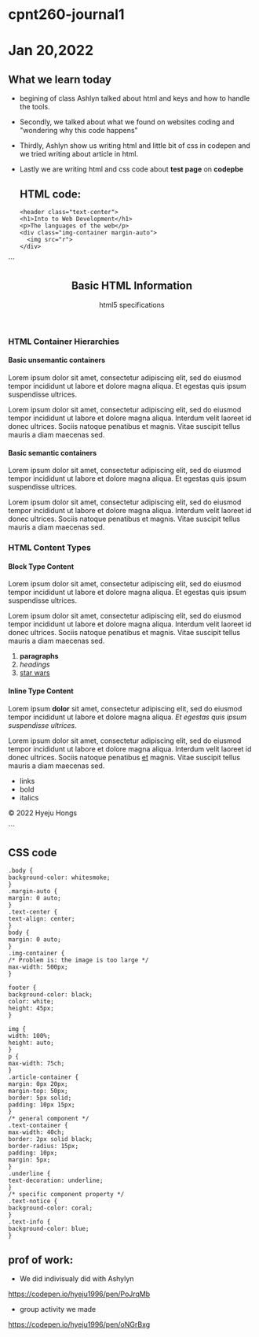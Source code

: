 # cpnt260-journal1

# Jan 20,2022

## What we learn today

- begining of class Ashlyn talked about html and keys and how to handle the tools. 

- Secondly, we talked about what we found on websites coding and "wondering why this code happens"

- Thirdly, Ashlyn show us writing html and little bit of css in codepen and we tried writing about article in html.

- Lastly we are writing html and css code about **test page**  on **codepbe**
   
   
  
  ## HTML code: 
  ```
  <header class="text-center">
  <h1>Into to Web Development</h1>
  <p>The languages of the web</p>
  <div class="img-container margin-auto">
    <img src="r">
  </div>
</header>
```
<main>
    <header>
      <h2>Basic HTML Information</h2>
      <p>html5 specifications</p>
    </header>
  <!-- This article is about html containers-->
  <article>
    <h3>HTML Container Hierarchies</h3>
    <section>
      <h4>Basic unsemantic containers</h4>
      <p>Lorem ipsum dolor sit amet, consectetur adipiscing elit, sed do eiusmod tempor incididunt ut labore et dolore magna aliqua. Et egestas quis ipsum suspendisse ultrices.</p>
      <p>Lorem ipsum dolor sit amet, consectetur adipiscing elit, sed do eiusmod tempor incididunt ut labore et dolore magna aliqua. Interdum velit laoreet id donec ultrices. Sociis natoque penatibus et magnis. Vitae suscipit tellus mauris a diam maecenas sed.</p>
    </section>
    <section>
      <h4>Basic semantic containers</h4>
      <p>Lorem ipsum dolor sit amet, consectetur adipiscing elit, sed do eiusmod tempor incididunt ut labore et dolore magna aliqua. Et egestas quis ipsum suspendisse ultrices.</p>
      <p>Lorem ipsum dolor sit amet, consectetur adipiscing elit, sed do eiusmod tempor incididunt ut labore et dolore magna aliqua. Interdum velit laoreet id donec ultrices. Sociis natoque penatibus et magnis. Vitae suscipit tellus mauris a diam maecenas sed.</p>      
    </section>
  </article>
  <!-- This article is about html content-->
  <article class="article-container">
    <h3 class="text-center underline">HTML Content Types</h3>
    <section>
      <h4>Block Type Content</h4>
      <p>Lorem ipsum dolor sit amet, consectetur adipiscing elit, sed do eiusmod tempor incididunt ut labore et dolore magna aliqua. Et egestas quis ipsum suspendisse ultrices.</p>
      <p>Lorem ipsum dolor sit amet, consectetur adipiscing elit, sed do eiusmod tempor incididunt ut labore et dolore magna aliqua. Interdum velit laoreet id donec ultrices. Sociis natoque penatibus et magnis. Vitae suscipit tellus mauris a diam maecenas sed.</p>
      <ol>
        <li><strong>paragraphs</strong></li>
        <li><em>headings</em></li>
        <li><a href="https://en.wikipedia.org/wiki/Star_Wars_(disambiguation)" target="_blank">star wars</a></li>
      </ol>
    </section>
    <section>
      <h4>Inline Type Content</h4>
      <p>Lorem ipsum <strong>dolor</strong> sit amet, consectetur adipiscing elit, sed do eiusmod tempor incididunt ut labore et dolore magna aliqua. <em>Et egestas quis ipsum suspendisse ultrices.</em></p>
      <p class="">Lorem ipsum dolor sit amet, consectetur adipiscing elit, sed do eiusmod tempor incididunt ut labore et dolore magna aliqua. Interdum velit laoreet id donec ultrices. Sociis natoque penatibus <a href="#">et</a> magnis. Vitae suscipit tellus mauris a diam maecenas sed.</p>      
      <ul>
        <li>links</li>
        <li>bold</li>
        <li>italics</li>
      </ul>
    </section>
  </article>
</main>

<footer class="text-center">
  <p>&copy; 2022 Hyeju Hongs</p>
</footer>
  ```

  ## CSS code 
  ```
.body {
  background-color: whitesmoke;
}
.margin-auto {
  margin: 0 auto;
}
.text-center {
  text-align: center;
}
body {
  margin: 0 auto;
}
.img-container {
  /* Problem is: the image is too large */
  max-width: 500px;
}

footer {
  background-color: black;
  color: white;
  height: 45px;
}

img {
  width: 100%;
  height: auto;
}
p {
  max-width: 75ch;
}
.article-container {
  margin: 0px 20px;
  margin-top: 50px;
  border: 5px solid;
  padding: 10px 15px;
}
/* general component */
.text-container {
  max-width: 40ch;
  border: 2px solid black;
  border-radius: 15px;
  padding: 10px;
  margin: 5px;
}
.underline {
  text-decoration: underline;
}
/* specific component property */
.text-notice {
  background-color: coral;
}
.text-info {
  background-color: blue;
}
```
    
## prof of work: 

- We did indivisualy did with Ashylyn

https://codepen.io/hyeju1996/pen/PoJrqMb

- group activity we made

https://codepen.io/hyeju1996/pen/oNGrBxg

    
